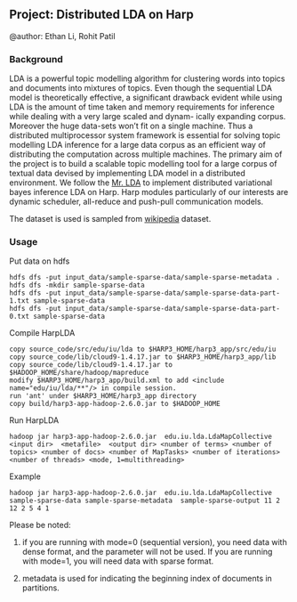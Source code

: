## Project: Distributed LDA on Harp    

@author: Ethan Li, Rohit Patil

### Background

LDA is a powerful topic modelling algorithm for clustering words into topics and documents into mixtures of topics. Even though the sequential LDA model is theoretically effective, a significant drawback evident while using LDA is the amount of time taken and memory requirements for inference while dealing with a very large scaled and dynam- ically expanding corpus. Moreover the huge data-sets won’t fit on a single machine. Thus a distributed multiprocessor system framework is essential for solving topic modelling LDA inference for a large data corpus as an efficient way of distributing the computation across multiple machines. The primary aim of the project is to build a scalable topic modelling tool for a large corpus of textual data devised by implementing LDA model in a distributed environment. We follow the [Mr. LDA](http://citeseerx.ist.psu.edu/viewdoc/download?doi=10.1.1.642.2336&rep=rep1&type=pdf) to implement distributed variational bayes inference LDA on Harp. Harp modules particularly of our interests are dynamic scheduler, all-reduce and push-pull communication models.

The dataset is used is sampled from [wikipedia](https://dumps.wikimedia.org/enwiki/latest/enwiki-latest-pages-articles.xml.bz2) dataset.

### Usage

Put data on hdfs
```
hdfs dfs -put input_data/sample-sparse-data/sample-sparse-metadata .
hdfs dfs -mkdir sample-sparse-data
hdfs dfs -put input_data/sample-sparse-data/sample-sparse-data-part-1.txt sample-sparse-data
hdfs dfs -put input_data/sample-sparse-data/sample-sparse-data-part-0.txt sample-sparse-data
```

Compile HarpLDA
```
copy source_code/src/edu/iu/lda to $HARP3_HOME/harp3_app/src/edu/iu
copy source_code/lib/cloud9-1.4.17.jar to $HARP3_HOME/harp3_app/lib
copy source_code/lib/cloud9-1.4.17.jar to $HADOOP_HOME/share/hadoop/mapreduce
modify $HARP3_HOME/harp3_app/build.xml to add <include name="edu/iu/lda/**"/> in compile session.
run 'ant' under $HARP3_HOME/harp3_app directory
copy build/harp3-app-hadoop-2.6.0.jar to $HADOOP_HOME
```


Run HarpLDA
```
hadoop jar harp3-app-hadoop-2.6.0.jar  edu.iu.lda.LdaMapCollective <input dir>  <metafile>  <output dir> <number of terms> <number of topics> <number of docs> <number of MapTasks> <number of iterations> <number of threads> <mode, 1=multithreading>
```

Example
```
hadoop jar harp3-app-hadoop-2.6.0.jar  edu.iu.lda.LdaMapCollective sample-sparse-data sample-sparse-metadata  sample-sparse-output 11 2 12 2 5 4 1
```


Please be noted:

1. if you are running with mode=0 (sequential version), you need data with dense format, and the parameter <number of threads> will not be used. If you are running with mode=1, you will need data with sparse format.

2. metadata is used for indicating the beginning index of documents in partitions.


